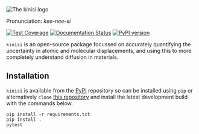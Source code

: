 <picture>
  <source media="(prefers-color-scheme: dark)" srcset="https://github.com/bjmorgan/kinisi/blob/master/docs/source/_static/logo_dark.png?raw=true">
  <source media="(prefers-color-scheme: light)" srcset="https://github.com/bjmorgan/kinisi/blob/master/docs/source/_static/logo_light.png?raw=true">
  <img alt="The kinisi logo" src="https://github.com/bjmorgan/kinisi/blob/master/docs/source/_static/logo_light.png?raw=true">
</picture>

Pronunciation: *kee-nee-si*

[![Test Coverage](https://api.codeclimate.com/v1/badges/3e64239fb6cb6c837b62/test_coverage)](https://codeclimate.com/github/bjmorgan/kinisi/test_coverage)
[![Documentation Status](https://readthedocs.org/projects/kinisi/badge/?version=latest)](https://kinisi.readthedocs.io/en/latest/?badge=latest)
[![PyPI version](https://badge.fury.io/py/kinisi.svg)](https://badge.fury.io/py/kinisi)

`kinisi` is an open-source package focussed on accurately quantifying the uncertainty in atomic and molecular displacements, and using this to more completely understand diffusion in materials.

## Installation

`kinisi` is available from the [PyPI](https://pypi.org/project/kinisi/) repository so can be installed using `pip` or alternatively `clone` [this repository](https://github.com/bjmorgan/kinisi) and install the latest development build with the commands below.

```
pip install -r requirements.txt
pip install .
pytest
```

